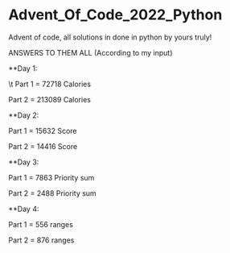 # Advent_Of_Code_2022_Python
Advent of code, all solutions in done in python by yours truly!


ANSWERS TO THEM ALL (According to my input)

**Day 1:

\t Part 1 = 72718 Calories
  
  Part 2 = 213089 Calories
 
**Day 2:
  
  Part 1 = 15632 Score
  
  Part 2 = 14416 Score
 
**Day 3:
 
  Part 1 = 7863 Priority sum
  
  Part 2 = 2488 Priority sum
  
**Day 4:

  Part 1 = 556 ranges
  
  Part 2 = 876 ranges
 
